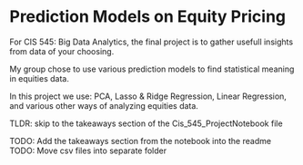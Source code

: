# Prediction Models on Equity Pricing


For CIS 545: Big Data Analytics, the final project is to gather usefull insights from data of your choosing.

My group chose to use various prediction models to find statistical meaning in equities data.

In this project we use: PCA, Lasso & Ridge Regression, Linear Regression, and various other ways of analyzing equities data. 

TLDR: skip to the takeaways section of the Cis_545_ProjectNotebook file

TODO: Add the takeaways section from the notebook into the readme
TODO: Move csv files into separate folder

